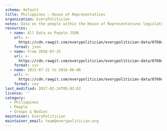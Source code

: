 ```yaml
---
schema: default
title: Philippines — House of Representatives
organization: EveryPolitician
notes: Data on the people within the House of Representatives legislature of Philippines.
resources:
  - name: All Data as Popolo JSON
    url: >-
      https://cdn.rawgit.com/everypolitician/everypolitician-data/0760c34360a857ec36c4d159e56095e31448a1a6/data/Philippines/House/ep-popolo-v1.0.json
    format: json
  - name: From 2016-07-25
    url: >-
      https://cdn.rawgit.com/everypolitician/everypolitician-data/0760c34360a857ec36c4d159e56095e31448a1a6/data/Philippines/House/term-17.csv
    format: csv
  - name: 2013-07-22 to 2016-06-06
    url: >-
      https://cdn.rawgit.com/everypolitician/everypolitician-data/0760c34360a857ec36c4d159e56095e31448a1a6/data/Philippines/House/term-16.csv
    format: csv
last_modified: 2017-02-24T09:03:02
license: ''
category:
  - Philippines
  - People
  - Groups & Bodies
maintainer: EveryPolitician
maintainer_email: team@everypolitician.org
---
```

